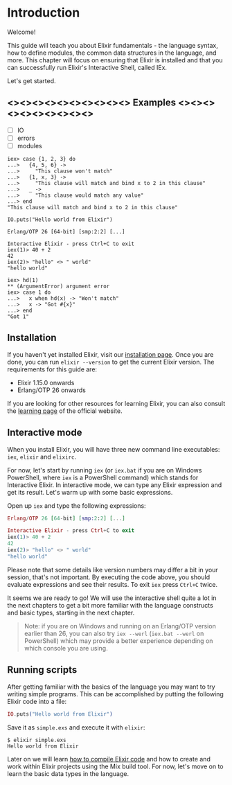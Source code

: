 # Introduction

Welcome!

This guide will teach you about Elixir fundamentals - the language syntax, how to define modules, the common data structures in the language, and more. This chapter will focus on ensuring that Elixir is installed and that you can successfully run Elixir's Interactive Shell, called IEx.

Let's get started.

## <><><><><><><><><><> Examples <><><><><><><><><><>

- [ ] IO
- [ ] errors
- [ ] modules

```live-elixir
iex> case {1, 2, 3} do
...>   {4, 5, 6} ->
...>     "This clause won't match"
...>   {1, x, 3} ->
...>     "This clause will match and bind x to 2 in this clause"
...>   _ ->
...>     "This clause would match any value"
...> end
"This clause will match and bind x to 2 in this clause"
```

```live-elixir
IO.puts("Hello world from Elixir")
```

```live-elixir
Erlang/OTP 26 [64-bit] [smp:2:2] [...]

Interactive Elixir - press Ctrl+C to exit
iex(1)> 40 + 2
42
iex(2)> "hello" <> " world"
"hello world"
```

```live-elixir
iex> hd(1)
** (ArgumentError) argument error
iex> case 1 do
...>   x when hd(x) -> "Won't match"
...>   x -> "Got #{x}"
...> end
"Got 1"
```

## Installation

If you haven't yet installed Elixir, visit our [installation page](https://elixir-lang.org/install.html). Once you are done, you can run `elixir --version` to get the current Elixir version. The requirements for this guide are:

- Elixir 1.15.0 onwards
- Erlang/OTP 26 onwards

If you are looking for other resources for learning Elixir, you can also consult the [learning page](https://elixir-lang.org/learning.html) of the official website.

## Interactive mode

When you install Elixir, you will have three new command line executables: `iex`, `elixir` and `elixirc`.

For now, let's start by running `iex` (or `iex.bat` if you are on Windows PowerShell, where `iex` is a PowerShell command) which stands for Interactive Elixir. In interactive mode, we can type any Elixir expression and get its result. Let's warm up with some basic expressions.

Open up `iex` and type the following expressions:

```elixir
Erlang/OTP 26 [64-bit] [smp:2:2] [...]

Interactive Elixir - press Ctrl+C to exit
iex(1)> 40 + 2
42
iex(2)> "hello" <> " world"
"hello world"
```

Please note that some details like version numbers may differ a bit in your session, that's not important. By executing the code above, you should evaluate expressions and see their results. To exit `iex` press `Ctrl+C` twice.

It seems we are ready to go! We will use the interactive shell quite a lot in the next chapters to get a bit more familiar with the language constructs and basic types, starting in the next chapter.

> Note: if you are on Windows and running on an Erlang/OTP version earlier than 26, you can also try `iex --werl` (`iex.bat --werl` on PowerShell) which may provide a better experience depending on which console you are using.

## Running scripts

After getting familiar with the basics of the language you may want to try writing simple programs. This can be accomplished by putting the following Elixir code into a file:

```elixir
IO.puts("Hello world from Elixir")
```

Save it as `simple.exs` and execute it with `elixir`:

```console
$ elixir simple.exs
Hello world from Elixir
```

Later on we will learn [how to compile Elixir code](modules-and-functions.md) and how to create and work within Elixir projects using the Mix build tool. For now, let's move on to learn the basic data types in the language.
